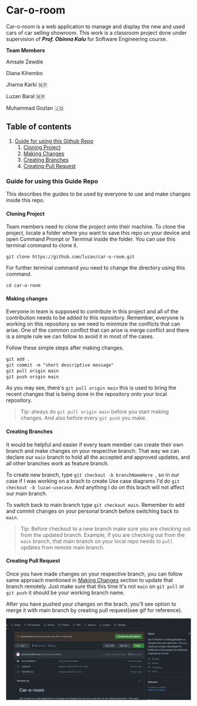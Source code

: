 # Car-o-room

Car-o-room is a web application to manage and display the new and used cars of car selling showroom. This work is a classroom project done under supervision of ***Prof. Obinna Kalu*** for Software Engineering course.

**Team Members**

Amsale Zewdie

Diana Kihembo 

Jharna Karki :nepal:

Luzan Baral :nepal:

Muhammad Gozlan :jordan:

## Table of contents
1. [Guide for using this Github Repo](#gitrepo)
   1. [Cloning Project](#clone)
   2. [Making Changes](#changes)
   3. [Creating Branches](#branches)
   4. [Creating Pull Request](#pullrequest)

### Guide for using this Guide Repo <a name="gitrepo"></a>

This describes the guides to be used by everyone to use and make changes inside this repo.

#### Cloning Project <a name="clone"></a>

Team members need to clone the project onto their machine. To clone the project, locate a folder where you want to save this repo on your device and open Command Prompt or Terminal inside the folder. You can use this terminal command to clone it.

```shell
git clone https://github.com/luzan/car-o-room.git
```

For further terminal command you need to change the directory using this command.

```shell
cd car-o-room
```

#### Making changes <a name="changes"></a>

Everyone in team is supposed to contribute in this project and all of the contribution needs to be added to this repository. Remember, everyone is working on this repository so we need to minimize the conflicts that can arise. One of the common conflict that can arise is merge conflict and there is a simple rule we can follow to avoid it in most of the cases. 

Follow these simple steps after making changes.

```shell
git add .
git commit -m "short descriptive message"
git pull origin main
git push origin main
```

As you may see, there's `git pull origin main` this is used to bring the recent changes that is being done in the repository onto your local repository. 

> Tip: always do `git pull origin main` before you start making changes. And also before every `git push` you make.

#### Creating Branches  <a name="branches"></a>

It would be helpful and easier if every team member can create their own branch and make changes on your respective branch. That way we can declare our `main` branch to hold all the accepted and approved updates, and all other branches work as feature branch.

To create new branch, type `git checkout -b branchNameHere `, so in our case if I was working on a brach to create Use case diagrams I'd do `git checkout -b luzan-usecase`. And anything I do on this brach will not affect our main branch.

To switch back to main branch type `git checkout main`. Remember to add and commit changes on your personal branch before switching back to `main`.

> Tip: Before checkout to a new branch make sure you are checking out from the updated branch. Example, if you are checking out from the `main` branch, that main branch on your local repo needs to `pull` updates from remote main branch.

#### Creating Pull Request  <a name="pullrequest"></a>

Once you have made changes on your respective branch, you can follow same approach mentioned in [Making Changes](#changes) section to update that branch remotely. Just make sure that this time it's not `main` on `git pull` or `git push` it should be your working branch name.

After you have pushed your changes on the brach, you'll see option to merge it with main branch by creating pull request(see gif for reference). 

![Pull request gif](/documentation/git-docs/pullrequest.gif)
